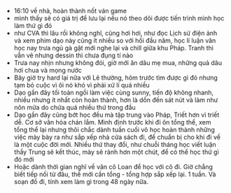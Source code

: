 - 16:10 về nhà, hoàn thành nốt ván game
- mình thấy sẽ có giá trị để lưu lại nếu nó theo dõi được tiến trình mình học làm thứ gì đó
- như CVA thì lâu rồi không nghĩ, cũng hơi hơi, như đọc Lịch sử điện ảnh và xem phim dạo này cũng ít nhiều so với hồi đầu năm, học lí luận văn học nay trưa ngủ gà gật mới nghe lại và chill giữa khu Pháp. Tranh thì vẫn vẽ nhưng dessin thì chưa đụng tí nào
- Trưa nay nhịn nhưng không đói, giờ mới ăn dâu mẹ mua, những quả dâu hơi chua và mọng nước
- Bây giờ try hard lại nữa với Lẽ thường, hôm trước tìm được gì đó nhưng tạm bỏ cuộc vì ôi nó khó vì phải xử lí quá nhiều
- Dạo gần đây tối toàn ngồi làm việc cùng sunny, tiến độ không nhanh, nhiều nhưng ít nhất còn hoàn thành, hơn là dồn đến sát nút và làm như nôn mửa do chứa quá nhiều thứ trong đầu
- Dạo gần đây cũng bớt học đều mà tập trung vào Pháp, Triết hơn vì triết dễ. Cơ sở văn hóa chán lắm. Mình định trước khi đi ôn tổng thể, xem tổng thể lại nhưng thôi chắc dành tuần cuối vô học hoàn thành những việc mày bày ra như sắp xếp nhà cửa sách đi, để chuẩn bị cho khi đi về là một cuộc đời mới. Nhiều thứ thay đổi, như chuỗi tháng học viết luận thầy Trung sẽ kết thúc, mày sẽ rảnh hơn một chút, để có thể học thứ gì đó mới
- Hoặc dành thời gian nghĩ về văn cô Loan để học với cô đi. Giờ chẳng biết tiếp nối từ đâu, thế mới cần tổng - tổng hợp sắp xếp lại. 1 tuần. Và soạn đồ đi, tính xem làm gì trong 48 ngày nữa.